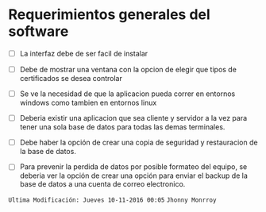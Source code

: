 # Requerimientos generales del software
* [ ] La interfaz debe de ser facil de instalar
* [ ] Debe de mostrar una ventana con la opcion de elegir que tipos de certificados se desea controlar
* [ ] Se ve la necesidad de que la aplicacion pueda correr en entornos windows como tambien en entornos linux
* [ ] Deberia existir una aplicacion que sea cliente y servidor a la vez para tener una sola base de datos para todas las demas terminales.
* [ ] Debe haber la opción de crear una copia de seguridad y restauracion de la base de datos.
* [ ] Para prevenir la perdida de datos por posible formateo del equipo, se deberia ver la opción de crear una opción para enviar el backup de la base de datos a una cuenta de correo electronico.


`Ultima Modificación: Jueves 10-11-2016 00:05`
`Jhonny Monrroy`


